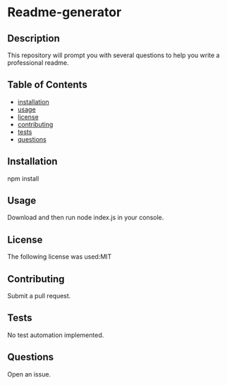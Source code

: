 # Readme-generator

## Description
This repository will prompt you with several questions to help you write a professional readme.

## Table of Contents
* [installation](#installation)
* [usage](#usage)
* [license](#license)
* [contributing](#contributing)
* [tests](#tests)
* [questions](#questions)


## Installation
npm install

## Usage
Download and then run node index.js in your console.

## License
 The following license was used:MIT

## Contributing
Submit a pull request.

## Tests
No test automation implemented.

## Questions
Open an issue.

